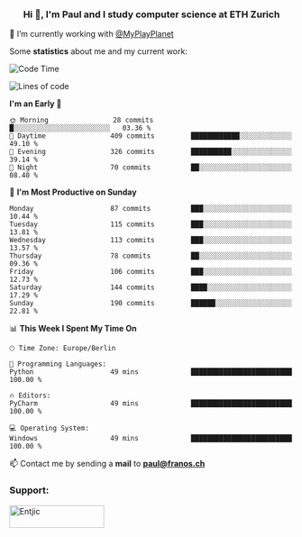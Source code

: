 <h3 align="center">Hi 👋, I'm Paul and I study computer science at ETH Zurich</h3>

🔭 I’m currently working with [@MyPlayPlanet](https://github.com/MyPlayPlanet)
  


Some **statistics** about me and my current work:

<!--START_SECTION:waka-->
![Code Time](http://img.shields.io/badge/Code%20Time-1%2C262%20hrs%2028%20mins-blue)

![Lines of code](https://img.shields.io/badge/From%20Hello%20World%20I%27ve%20Written-1.8%20million%20lines%20of%20code-blue)

**I'm an Early 🐤** 

```text
🌞 Morning                28 commits          █░░░░░░░░░░░░░░░░░░░░░░░░   03.36 % 
🌆 Daytime                409 commits         ████████████░░░░░░░░░░░░░   49.10 % 
🌃 Evening                326 commits         ██████████░░░░░░░░░░░░░░░   39.14 % 
🌙 Night                  70 commits          ██░░░░░░░░░░░░░░░░░░░░░░░   08.40 % 
```
📅 **I'm Most Productive on Sunday** 

```text
Monday                   87 commits          ███░░░░░░░░░░░░░░░░░░░░░░   10.44 % 
Tuesday                  115 commits         ███░░░░░░░░░░░░░░░░░░░░░░   13.81 % 
Wednesday                113 commits         ███░░░░░░░░░░░░░░░░░░░░░░   13.57 % 
Thursday                 78 commits          ██░░░░░░░░░░░░░░░░░░░░░░░   09.36 % 
Friday                   106 commits         ███░░░░░░░░░░░░░░░░░░░░░░   12.73 % 
Saturday                 144 commits         ████░░░░░░░░░░░░░░░░░░░░░   17.29 % 
Sunday                   190 commits         ██████░░░░░░░░░░░░░░░░░░░   22.81 % 
```


📊 **This Week I Spent My Time On** 

```text
🕑︎ Time Zone: Europe/Berlin

💬 Programming Languages: 
Python                   49 mins             █████████████████████████   100.00 % 

🔥 Editors: 
PyCharm                  49 mins             █████████████████████████   100.00 % 

💻 Operating System: 
Windows                  49 mins             █████████████████████████   100.00 % 
```


<!--END_SECTION:waka-->

📫 Contact me by sending a **mail** to **paul@franos.ch**

<h3 align="left">Support:</h3>
<p><a href="https://ko-fi.com/Entjic"> <img align="left" src="https://cdn.ko-fi.com/cdn/kofi3.png?v=3" height="40" width="168" alt="Entjic" /></a></p>
